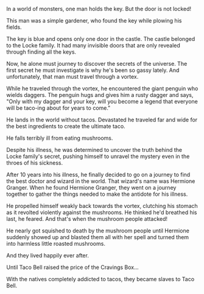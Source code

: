 In a world of monsters, one man holds the key. But the door is not locked!

This man was a simple gardener, who found the key while plowing his fields.  

The key is blue and opens only one door in the castle. The castle belonged to the Locke family. It had many invisible doors that are only revealed through finding all the keys.

Now, he alone must journey to discover the secrets of the universe.  The first secret he must investigate is why he's been so gassy lately. And unfortunately, that man must travel through a vortex.

While he traveled through the vortex, he encountered the giant penguin who wields daggers. The penguin hugs and gives him a rusty dagger and says, "Only with my dagger and your key, will you become a legend that everyone will be taco-ing about for years to come."

He lands in the world without tacos. Devastated he traveled far and wide for the best ingredients to create the ultimate taco.

He falls terribly ill from eating mushrooms. 

Despite his illness, he was determined to uncover the truth behind the Locke family's secret, pushing himself to unravel the mystery even in the throes of his sickness.

After 10 years into his illness, he finally decided to go on a journey to find the best doctor and wizard in the world. That wizard's name was Hermione Granger. When he found Hermione Granger, they went on a journey together to gather the things needed to make the antidote for his illness.

He propelled himself weakly back towards the vortex, clutching his stomach as it revolted violently against the mushrooms.
He thinked he'd breathed his last, he feared.
And that's when the mushroom people attacked!

He nearly got squished to death by the mushroom people until Hermione suddenly showed up and blasted them all with her spell and turned them into harmless little roasted mushrooms.

And they lived happily ever after.

Until Taco Bell raised the price of the Cravings Box...


With the natives completely addicted to tacos, they became slaves to Taco Bell.